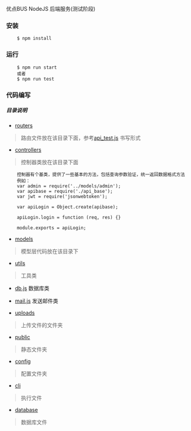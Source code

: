 优点BUS NodeJS 后端服务(测试阶段)

### 安装
```
    $ npm install
```

### 运行
```
    $ npm run start
    或者
    $ npm run test
```
 
### 代码编写

##### 目录说明

- [routers]()
>路由文件放在该目录下面，参考[api_test.js]() 书写形式

- [controllers]()
>控制器类放在该目录下面
```
    控制器有个基类，提供了一些基本的方法，包括查询参数验证，统一返回数据格式方法
    例如：
    var admin = require('../models/admin');
    var apibase = require('./api_base');
    var jwt = require('jsonwebtoken');

    var apiLogin = Object.create(apibase);

    apiLogin.login = function (req, res) {}

    module.exports = apiLogin;
```

- [models]()
> 模型层代码放在该目录下

- [utils]()
> 工具类
- [db.js]() 数据库类 
- [mail.js]() 发送邮件类

- [uploads]()
> 上传文件的文件夹

- [public]()
> 静态文件夹

- [config]()
> 配置文件夹

- [cli]()
> 执行文件

- [database]()
> 数据库文件